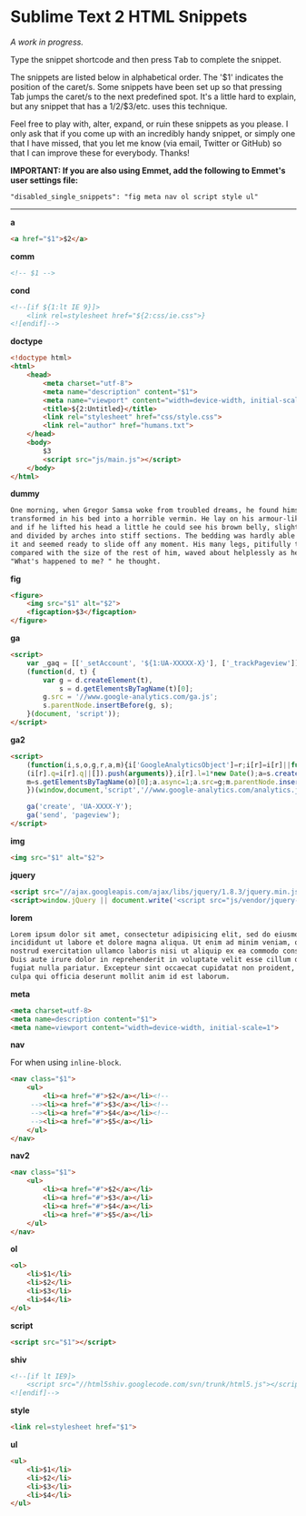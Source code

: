 # Sublime Text 2 HTML Snippets

_A work in progress._

Type the snippet shortcode and then press <kbd>Tab</kbd> to complete the snippet.

The snippets are listed below in alphabetical order. The '$1' indicates the
position of the caret/s. Some snippets have been set up so that pressing Tab
jumps the caret/s to the next predefined spot. It's a little hard to explain,
but any snippet that has a $1/$2/$3/etc. uses this technique.

Feel free to play with, alter, expand, or ruin these snippets as you please. I
only ask that if you come up with an incredibly handy snippet, or simply one
that I have missed, that you let me know (via email, Twitter or GitHub) so that
I can improve these for everybody. Thanks!

__IMPORTANT: If you are also using Emmet, add the following to Emmet's user settings file:__

`"disabled_single_snippets": "fig meta nav ol script style ul"`

---

__a__

```html
<a href="$1">$2</a>
```

__comm__

```html
<!-- $1 -->
```

__cond__

```html
<!--[if ${1:lt IE 9}]>
    <link rel=stylesheet href="${2:css/ie.css">}
<![endif]-->
```

__doctype__

```html
<!doctype html>
<html>
    <head>
        <meta charset="utf-8">
        <meta name="description" content="$1">
        <meta name="viewport" content="width=device-width, initial-scale=1">
        <title>${2:Untitled}</title>
        <link rel="stylesheet" href="css/style.css">
        <link rel="author" href="humans.txt">
    </head>
    <body>
        $3
        <script src="js/main.js"></script>
    </body>
</html>
```

__dummy__

```html
One morning, when Gregor Samsa woke from troubled dreams, he found himself
transformed in his bed into a horrible vermin. He lay on his armour-like back,
and if he lifted his head a little he could see his brown belly, slightly domed
and divided by arches into stiff sections. The bedding was hardly able to cover
it and seemed ready to slide off any moment. His many legs, pitifully thin
compared with the size of the rest of him, waved about helplessly as he looked.
"What's happened to me? " he thought.
```

__fig__

```html
<figure>
    <img src="$1" alt="$2">
    <figcaption>$3</figcaption>
</figure>
```

__ga__

```html
<script>
    var _gaq = [['_setAccount', '${1:UA-XXXXX-X}'], ['_trackPageview']];
    (function(d, t) {
        var g = d.createElement(t),
            s = d.getElementsByTagName(t)[0];
        g.src = '//www.google-analytics.com/ga.js';
        s.parentNode.insertBefore(g, s);
    }(document, 'script'));
</script>
```

__ga2__

```html
<script>
    (function(i,s,o,g,r,a,m){i['GoogleAnalyticsObject']=r;i[r]=i[r]||function(){
    (i[r].q=i[r].q||[]).push(arguments)},i[r].l=1*new Date();a=s.createElement(o),
    m=s.getElementsByTagName(o)[0];a.async=1;a.src=g;m.parentNode.insertBefore(a,m)
    })(window,document,'script','//www.google-analytics.com/analytics.js','ga');

    ga('create', 'UA-XXXX-Y');
    ga('send', 'pageview');
</script>
```

__img__

```html
<img src="$1" alt="$2">
```

__jquery__

```html
<script src="//ajax.googleapis.com/ajax/libs/jquery/1.8.3/jquery.min.js"></script>
<script>window.jQuery || document.write('<script src="js/vendor/jquery-1.8.3.min.js"><\/script>')</script>
```

__lorem__

```html
Lorem ipsum dolor sit amet, consectetur adipisicing elit, sed do eiusmod tempor
incididunt ut labore et dolore magna aliqua. Ut enim ad minim veniam, quis
nostrud exercitation ullamco laboris nisi ut aliquip ex ea commodo consequat.
Duis aute irure dolor in reprehenderit in voluptate velit esse cillum dolore eu
fugiat nulla pariatur. Excepteur sint occaecat cupidatat non proident, sunt in
culpa qui officia deserunt mollit anim id est laborum.
```

__meta__

```html
<meta charset=utf-8>
<meta name=description content="$1">
<meta name=viewport content="width=device-width, initial-scale=1">
```

__nav__

For when using `inline-block`.

```html
<nav class="$1">
    <ul>
        <li><a href="#">$2</a></li><!--
     --><li><a href="#">$3</a></li><!--
     --><li><a href="#">$4</a></li><!--
     --><li><a href="#">$5</a></li>
    </ul>
</nav>
```

__nav2__

```html
<nav class="$1">
    <ul>
        <li><a href="#">$2</a></li>
        <li><a href="#">$3</a></li>
        <li><a href="#">$4</a></li>
        <li><a href="#">$5</a></li>
    </ul>
</nav>
```

__ol__

```html
<ol>
    <li>$1</li>
    <li>$2</li>
    <li>$3</li>
    <li>$4</li>
</ol>
```

__script__

```html
<script src="$1"></script>
```

__shiv__

```html
<!--[if lt IE9]>
    <script src="//html5shiv.googlecode.com/svn/trunk/html5.js"></script>
<![endif]-->
```

__style__

```html
<link rel=stylesheet href="$1">
```

__ul__

```html
<ul>
    <li>$1</li>
    <li>$2</li>
    <li>$3</li>
    <li>$4</li>
</ul>
```
